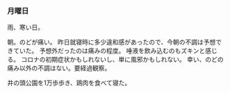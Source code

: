 ### 月曜日

雨、寒い日。

朝。のどが痛い。
昨日就寝時に多少違和感があったので、今朝の不調は予想できていた。
予想外だったのは痛みの程度。
唾液を飲み込むのもズキンと感じる。
コロナの初期症状かもしれないし、単に風邪かもしれない。
幸い、のどの痛み以外の不調はない。要経過観察。

井の頭公園を1万歩歩き、鶏肉を食べて寝た。